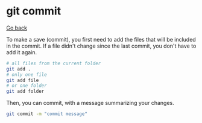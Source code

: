 # git commit

[Go back](../index.md#basic-usage)

To make a save (commit), you first need to add the files
that will be included in the commit. If a file didn't change
since the last commit, you don't have to add it again.

```bash
# all files from the current folder
git add .
# only one file
git add file
# or one folder
git add folder
```

Then, you can commit, with a message
summarizing your changes.

```bash
git commit -m "commit message"
```